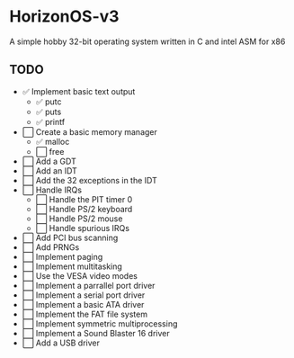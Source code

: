 # HorizonOS-v3
 A simple hobby 32-bit operating system written in C and intel ASM for x86
 
## TODO
- ✅ Implement basic text output
    - ✅ putc
    - ✅ puts
    - ✅ printf
- ⬜ Create a basic memory manager
    - ✅ malloc
    - ⬜ free
- ⬜ Add a GDT
- ⬜ Add an IDT
- ⬜ Add the 32 exceptions in the IDT
- ⬜ Handle IRQs
    - ⬜ Handle the PIT timer 0
    - ⬜ Handle PS/2 keyboard
    - ⬜ Handle PS/2 mouse
    - ⬜ Handle spurious IRQs
- ⬜ Add PCI bus scanning
- ⬜ Add PRNGs
- ⬜ Implement paging
- ⬜ Implement multitasking
- ⬜ Use the VESA video modes
- ⬜ Implement a parrallel port driver
- ⬜ Implement a serial port driver
- ⬜ Implement a basic ATA driver
- ⬜ Implement the FAT file system
- ⬜ Implement symmetric multiprocessing
- ⬜ Implement a Sound Blaster 16 driver
- ⬜ Add a USB driver
